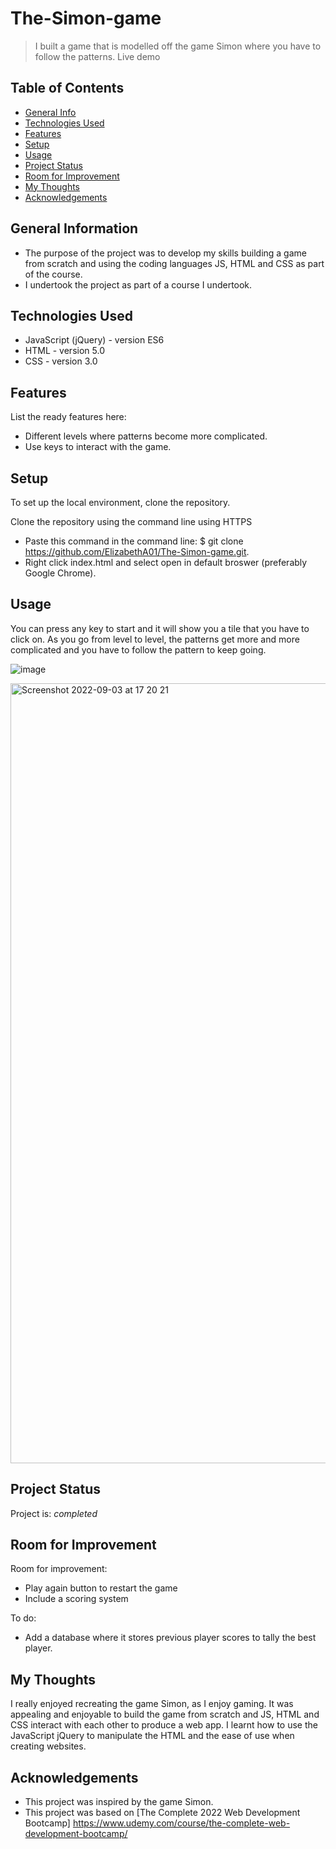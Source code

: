 # The-Simon-game

> I built a game that is modelled off the game Simon where you have to follow the patterns.
> Live demo 

## Table of Contents
* [General Info](#general-information)
* [Technologies Used](#technologies-used)
* [Features](#features)
* [Setup](#setup)
* [Usage](#usage)
* [Project Status](#project-status)
* [Room for Improvement](#room-for-improvement)
* [My Thoughts](#my-thoughts)
* [Acknowledgements](#acknowledgements)


## General Information
- The purpose of the project was to develop my skills building a game from scratch and using the coding languages JS, HTML and CSS as part of the course. 
- I undertook the project as part of a course I undertook.


## Technologies Used
- JavaScript (jQuery) - version ES6 
- HTML - version 5.0
- CSS - version 3.0


## Features
List the ready features here:
- Different levels where patterns become more complicated.
- Use keys to interact with the game.


## Setup
To set up the local environment, clone the repository. 

Clone the repository using the command line using HTTPS
- Paste this command in the command line: $ git clone https://github.com/ElizabethA01/The-Simon-game.git.
- Right click index.html and select open in default broswer (preferably Google Chrome).


## Usage
You can press any key to start and it will show you a tile that you have to click on. As you go from level to level, the patterns get more and more complicated and you have to follow the pattern to keep going. 

![image](https://user-images.githubusercontent.com/91877366/188279597-deefe053-b45a-4a48-b3e4-1c8f50e90ffb.png)

<img width="1248" alt="Screenshot 2022-09-03 at 17 20 21" src="https://user-images.githubusercontent.com/91877366/188279501-ea39088b-6a1d-4e23-b313-463027bf257b.png">


## Project Status
Project is: _completed_


## Room for Improvement
Room for improvement:
- Play again button to restart the game
- Include a scoring system

To do:
- Add a database where it stores previous player scores to tally the best player. 


## My Thoughts
I really enjoyed recreating the game Simon, as I enjoy gaming. It was appealing and enjoyable to build the game from scratch and JS, HTML and CSS interact with each other to produce a web app. I learnt how to use the JavaScript jQuery to manipulate the HTML and the ease of use when creating websites. 


## Acknowledgements
- This project was inspired by the game Simon. 
- This project was based on [The Complete 2022 Web Development Bootcamp] https://www.udemy.com/course/the-complete-web-development-bootcamp/
